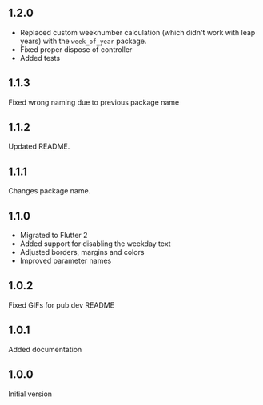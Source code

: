 ## 1.2.0

- Replaced custom weeknumber calculation (which didn't work with leap years) with the `week_of_year` package.
- Fixed proper dispose of controller
- Added tests

## 1.1.3
Fixed wrong naming due to previous package name

## 1.1.2

Updated README.

## 1.1.1

Changes package name.

## 1.1.0

- Migrated to Flutter 2
- Added support for disabling the weekday text
- Adjusted borders, margins and colors
- Improved parameter names

## 1.0.2

Fixed GIFs for pub.dev README

## 1.0.1

Added documentation

## 1.0.0

Initial version
